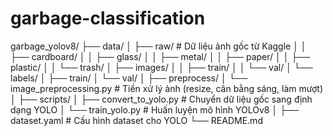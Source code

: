 # garbage-classification

garbage_yolov8/
├── data/
│   ├── raw/                      # Dữ liệu ảnh gốc từ Kaggle
│   │   ├── cardboard/
│   │   ├── glass/
│   │   ├── metal/
│   │   ├── paper/
│   │   ├── plastic/
│   │   └── trash/
│   ├── images/
│   │   ├── train/
│   │   └── val/
│   └── labels/
│       ├── train/
│       └── val/
│
├── preprocess/
│   └── image_preprocessing.py   # Tiền xử lý ảnh (resize, cân bằng sáng, làm mượt)
│
├── scripts/
│   ├── convert_to_yolo.py       # Chuyển dữ liệu gốc sang định dạng YOLO
│   └── train_yolo.py            # Huấn luyện mô hình YOLOv8
│
├── dataset.yaml                 # Cấu hình dataset cho YOLO
└── README.md   

